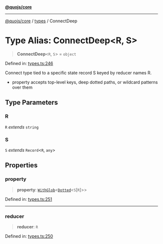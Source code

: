 [**@quojs/core**](../../README.md)

***

[@quojs/core](../../README.md) / [types](../README.md) / ConnectDeep

# Type Alias: ConnectDeep\<R, S\>

> **ConnectDeep**\<`R`, `S`\> = `object`

Defined in: [types.ts:246](https://github.com/quojs/quojs/blob/9e23886b2a0ad7a76f8b24da404b10a06002a0ea/packages/core/src/types.ts#L246)

Connect type tied to a specific state record S keyed by reducer names R.
- property accepts top-level keys, deep dotted paths, or wildcard patterns over them

## Type Parameters

### R

`R` *extends* `string`

### S

`S` *extends* `Record`\<`R`, `any`\>

## Properties

### property

> **property**: [`WithGlob`](WithGlob.md)\<[`Dotted`](Dotted.md)\<`S`\[`R`\]\>\>

Defined in: [types.ts:251](https://github.com/quojs/quojs/blob/9e23886b2a0ad7a76f8b24da404b10a06002a0ea/packages/core/src/types.ts#L251)

***

### reducer

> **reducer**: `R`

Defined in: [types.ts:250](https://github.com/quojs/quojs/blob/9e23886b2a0ad7a76f8b24da404b10a06002a0ea/packages/core/src/types.ts#L250)
